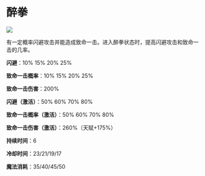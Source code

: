 # 醉拳

![](game/resource/flash3/images/spellicons/mjz_brewmaster_drunken_brawler.png)

有一定概率闪避攻击并能造成致命一击。进入醉拳状态时，提高闪避攻击和致命一击的几率。

**闪避**：10% 15% 20% 25%

**致命一击概率**：10% 15% 20% 25%

**致命一击伤害**：200%

**闪避（激活）**：50% 60% 70% 80%

**致命一击概率（激活）**：50% 60% 70% 80%

**致命一击伤害（激活）**：260%（天赋+175%）

**持续时间**：6

**冷却时间**：23/21/19/17

**魔法消耗**：35/40/45/50

